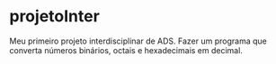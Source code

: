 # projetoInter

Meu primeiro projeto interdisciplinar de ADS.
Fazer um programa que converta números binários, octais e hexadecimais em decimal.
